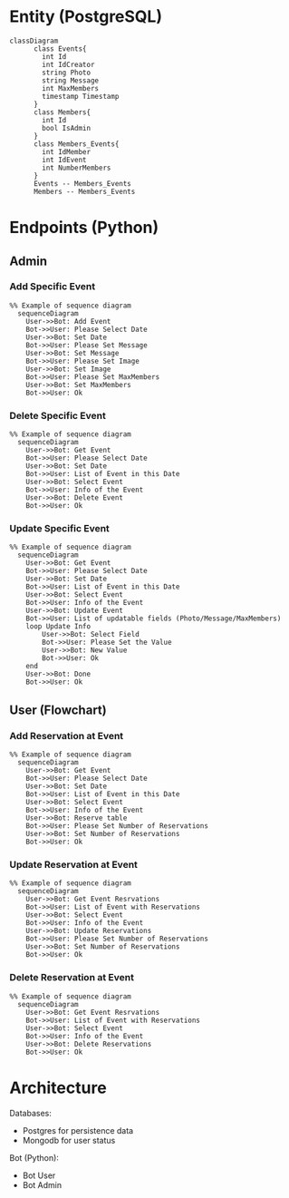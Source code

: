 # Entity (PostgreSQL)
```mermaid
classDiagram
      class Events{
        int Id
        int IdCreator
        string Photo
        string Message
        int MaxMembers
        timestamp Timestamp
      }
      class Members{
        int Id
        bool IsAdmin
      }
      class Members_Events{
        int IdMember
        int IdEvent
        int NumberMembers
      }
      Events -- Members_Events
      Members -- Members_Events
```

# Endpoints (Python)

## Admin

### Add Specific Event
```mermaid
%% Example of sequence diagram
  sequenceDiagram
    User->>Bot: Add Event
    Bot->>User: Please Select Date
    User->>Bot: Set Date
    Bot->>User: Please Set Message
    User->>Bot: Set Message
    Bot->>User: Please Set Image
    User->>Bot: Set Image
    Bot->>User: Please Set MaxMembers
    User->>Bot: Set MaxMembers
    Bot->>User: Ok
```
### Delete Specific Event
```mermaid
%% Example of sequence diagram
  sequenceDiagram
    User->>Bot: Get Event
    Bot->>User: Please Select Date
    User->>Bot: Set Date
    Bot->>User: List of Event in this Date
    User->>Bot: Select Event
    Bot->>User: Info of the Event
    User->>Bot: Delete Event
    Bot->>User: Ok
```
### Update Specific Event
```mermaid
%% Example of sequence diagram
  sequenceDiagram
    User->>Bot: Get Event
    Bot->>User: Please Select Date
    User->>Bot: Set Date
    Bot->>User: List of Event in this Date
    User->>Bot: Select Event
    Bot->>User: Info of the Event
    User->>Bot: Update Event
    Bot->>User: List of updatable fields (Photo/Message/MaxMembers)
    loop Update Info
        User->>Bot: Select Field
        Bot->>User: Please Set the Value
        User->>Bot: New Value
        Bot->>User: Ok
    end
    User->>Bot: Done
    Bot->>User: Ok
```
## User (Flowchart)

### Add Reservation at Event
```mermaid
%% Example of sequence diagram
  sequenceDiagram
    User->>Bot: Get Event
    Bot->>User: Please Select Date
    User->>Bot: Set Date
    Bot->>User: List of Event in this Date
    User->>Bot: Select Event
    Bot->>User: Info of the Event
    User->>Bot: Reserve table
    Bot->>User: Please Set Number of Reservations
    User->>Bot: Set Number of Reservations
    Bot->>User: Ok
```
### Update Reservation at Event
```mermaid
%% Example of sequence diagram
  sequenceDiagram
    User->>Bot: Get Event Resrvations
    Bot->>User: List of Event with Reservations
    User->>Bot: Select Event
    Bot->>User: Info of the Event
    User->>Bot: Update Reservations
    Bot->>User: Please Set Number of Reservations
    User->>Bot: Set Number of Reservations
    Bot->>User: Ok
```
### Delete Reservation at Event
```mermaid
%% Example of sequence diagram
  sequenceDiagram
    User->>Bot: Get Event Resrvations
    Bot->>User: List of Event with Reservations
    User->>Bot: Select Event
    Bot->>User: Info of the Event
    User->>Bot: Delete Reservations
    Bot->>User: Ok
```
# Architecture

Databases:
* Postgres for persistence data
* Mongodb for user status

Bot (Python):
* Bot User
* Bot Admin
